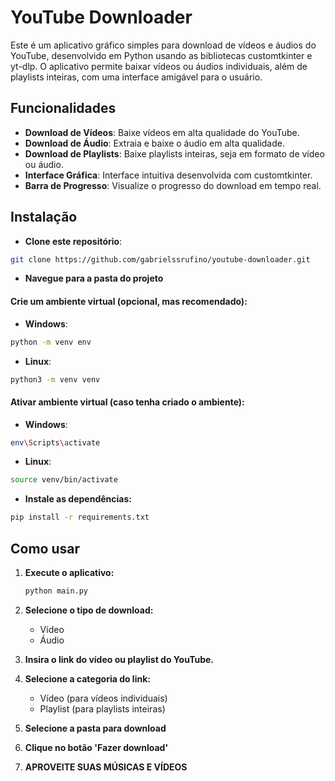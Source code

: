 
# YouTube Downloader

Este é um aplicativo gráfico simples para download de vídeos e áudios do YouTube, desenvolvido em Python usando as bibliotecas customtkinter e yt-dlp. O aplicativo permite baixar vídeos ou áudios individuais, além de playlists inteiras, com uma interface amigável para o usuário.

## Funcionalidades
- **Download de Vídeos**: Baixe vídeos em alta qualidade do YouTube.
- **Download de Áudio**: Extraia e baixe o áudio em alta qualidade.
- **Download de Playlists**: Baixe playlists inteiras, seja em formato de vídeo ou áudio.
- **Interface Gráfica**: Interface intuitiva desenvolvida com customtkinter.
- **Barra de Progresso**: Visualize o progresso do download em tempo real.

## Instalação

- **Clone este repositório**:

```bash
git clone https://github.com/gabrielssrufino/youtube-downloader.git
```

- **Navegue para a pasta do projeto**

#### **Crie um ambiente virtual (opcional, mas recomendado)**:

- **Windows**:

```bash
python -m venv env
```

- **Linux**:

```bash
python3 -m venv venv
```

#### **Ativar ambiente virtual (caso tenha criado o ambiente)**:

- **Windows**:

```bash
env\Scripts\activate
```

- **Linux**:

```bash
source venv/bin/activate
```

- **Instale as dependências:**

```bash
pip install -r requirements.txt
```



## Como usar

1. **Execute o aplicativo:**

   ```bash
   python main.py
   ```

2. **Selecione o tipo de download:**
   - Vídeo
   - Áudio

3. **Insira o link do vídeo ou playlist do YouTube.**

4. **Selecione a categoria do link:**
   - Vídeo (para vídeos individuais)
   - Playlist (para playlists inteiras)

5. **Selecione a pasta para download**

6. **Clique no botão 'Fazer download'**
7. **APROVEITE SUAS MÚSICAS E VÍDEOS**
